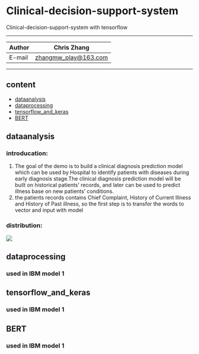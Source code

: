 Clinical-decision-support-system
===========================
Clinical-decision-support-system with tensorflow

****
	
|Author|Chris Zhang|
|---|---
|E-mail|zhangmw_play@163.com


****
## content
* [dataanalysis](#dataanalysis)
* [dataprocessing](#dataprocessing)
* [tensorflow_and_keras](#tensorflow_and_keras)
* [BERT](#BERT)

dataanalysis
-----------
### introducation:
1. The goal of the demo is to build a clinical diagnosis prediction model which can be used by Hospital to identify patients with diseases during early diagnosis stage.The clinical diagnosis prediction model will be built on historical patients’ records, and later can be used to predict illness base on new patients’ conditions.
2. the patients records contains Chief Complaint, History of Current Illness and History of Past illness, so the first step is to transfor the words to vector and input with model



### distribution:
![](https://raw.github.com/Chriszhangmw/Clinical-decision-support-system/master/picture/bodypart.png)


dataprocessing
------
### used in IBM model 1

tensorflow_and_keras
------
### used in IBM model 1

BERT
------
### used in IBM model 1
